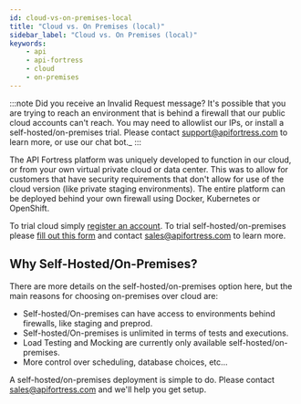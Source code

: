 ```yaml
---
id: cloud-vs-on-premises-local
title: "Cloud vs. On Premises (local)"
sidebar_label: "Cloud vs. On Premises (local)"
keywords:
    - api
    - api-fortress
    - cloud
    - on-premises
---
```


:::note
Did you receive an Invalid Request message? It's possible that you are trying to reach an environment that is behind a firewall that our public cloud accounts can't reach. You may need to allowlist our IPs, or install a self-hosted/on-premises trial. Please contact support@apifortress.com to learn more, or use our chat bot._
:::

The API Fortress platform was uniquely developed to function in our cloud, or from your own virtual private cloud or data center. This was to allow for customers that have security requirements that don't allow for use of the cloud version (like private staging environments). The entire platform can be deployed behind your own firewall using Docker, Kubernetes or OpenShift.

To trial cloud simply [register an account](http://apifortress.com/register). To trial self-hosted/on-premises please [fill out this form](https://apifortress.com/doc/on-premises-questionnaire/) and contact sales@apifortress.com to learn more.

## Why Self-Hosted/On-Premises?

There are more details on the self-hosted/on-premises option here, but the main reasons for choosing on-premises over cloud are:

- Self-hosted/On-premises can have access to environments behind firewalls, like staging and preprod.
- Self-hosted/On-premises is unlimited in terms of tests and executions.
- Load Testing and Mocking are currently only available self-hosted/on-premises.
- More control over scheduling, database choices, etc...

A self-hosted/on-premises deployment is simple to do. Please contact sales@apifortress.com and we'll help you get setup.
